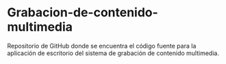 # Grabacion-de-contenido-multimedia
Repositorio de GitHub donde se encuentra el código fuente para la aplicación de escritorio del sistema de grabación de contenido multimedia.
